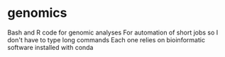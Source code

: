 # genomics
Bash and R code for genomic analyses
For automation of short jobs so I don't have to type long commands
Each one relies on bioinformatic software installed with conda
